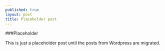 ```yaml
---
published: true
layout: post
title: Placeholder post
---
```

###Placeholder

This is just a placeholder post until the posts from Wordpress are migrated.
